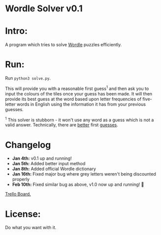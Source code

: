 Wordle Solver v0.1
=============

# Intro:

A program which tries to solve [Wordle](https://www.powerlanguage.co.uk/wordle/) puzzles efficiently.

# Run:

Run `python3 solve.py`.

This will provide you with a reasonable first guess<sup>1</sup> and then ask you to input the colours of the tiles once your guess has been made. It will then provide its best guess at the word based upon letter frequencies of five-letter words in English using the information it has from your previous guesses.

<sup>1</sup> This solver is stubborn - it won't use any word as a guess which is not a valid answer. Technically, there are [<u>better</u>](https://matt-rickard.com/wordle-whats-the-best-starting-word/) first [<u>guesses</u>](https://www.theringer.com/2022/1/7/22870249/what-to-do-when-playing-the-word-game-wordle-isnt-enough-solve-it).
# Changelog

- **Jan 4th:** v0.1 up and running!
- **Jan 5th:** Added better input method
- **Jan 8th:** Added official Wordle dictionary
- **Jan 16th:** Fixed major bug where grey letters weren't being discounted properly
- **Feb 10th:** Fixed similar bug as above, v1.0 now up and running! 🥳

[Trello Board.](https://trello.com/b/6UknNHIy/wordle-solver)

# License:

Do what you want with it.





